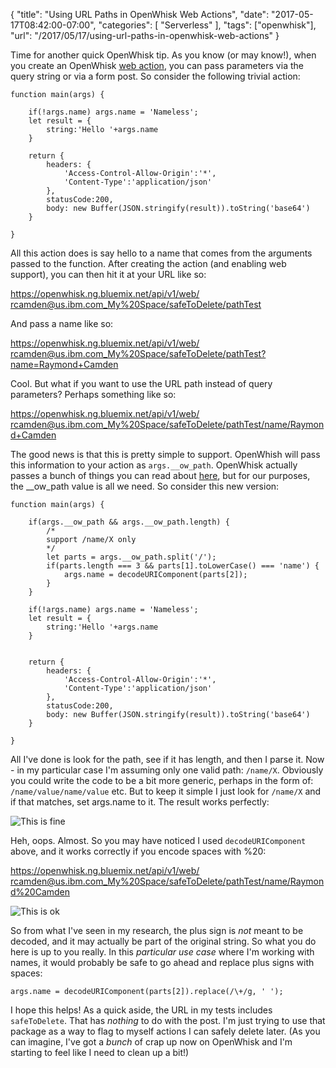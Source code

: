 
{
	"title": "Using URL Paths in OpenWhisk Web Actions",
	"date": "2017-05-17T08:42:00-07:00",
	"categories": [
		"Serverless"
	],
	"tags": ["openwhisk"],
	"url": "/2017/05/17/using-url-paths-in-openwhisk-web-actions"
}

Time for another quick OpenWhisk tip. As you know (or may know!), when you create an OpenWhisk [web action](https://console.ng.bluemix.net/docs/openwhisk/openwhisk_webactions.html#openwhisk_webactions), you can pass parameters via the query string or via a form post. So consider the following trivial action:

<pre><code class="language-javascript">function main(args) {

    if(!args.name) args.name = 'Nameless';
	let result = {
		string:'Hello '+args.name
	}

	return {
		headers: { 
			'Access-Control-Allow-Origin':'*',
			'Content-Type':'application/json'
		}, 
		statusCode:200,
		body: new Buffer(JSON.stringify(result)).toString('base64')
	}

}
</code></pre>

All this action does is say hello to a name that comes from the arguments passed to the function. After creating the action (and enabling web support), you can then hit it at your URL like so:

<a href="https://openwhisk.ng.bluemix.net/api/v1/web/rcamden@us.ibm.com_My%20Space/safeToDelete/pathTest">
https://<span></span>openwhisk.ng.bluemix.net/api/v1/web/<br/>rcamden@us.ibm.com_My%20Space/safeToDelete/pathTest</a>

And pass a name like so:

<a href="https://openwhisk.ng.bluemix.net/api/v1/web/rcamden@us.ibm.com_My%20Space/safeToDelete/pathTest?name=Raymond+Camden">
https://<span></span>openwhisk.ng.bluemix.net/api/v1/web/<br/>rcamden@us.ibm.com_My%20Space/safeToDelete/pathTest?name=Raymond+Camden</a>

Cool. But what if you want to use the URL path instead of query parameters? Perhaps something like so:

<a href="https://openwhisk.ng.bluemix.net/api/v1/web/rcamden@us.ibm.com_My%20Space/safeToDelete/pathTest/name/Raymond+Camden">
https://<span></span>openwhisk.ng.bluemix.net/api/v1/web/<br/>rcamden@us.ibm.com_My%20Space/safeToDelete/pathTest/name/Raymond+Camden</a>

The good news is that this is pretty simple to support. OpenWhish will pass this information to your action as `args.__ow_path`. OpenWhisk actually passes a bunch of things you can read about [here](https://console.ng.bluemix.net/docs/openwhisk/openwhisk_webactions.html#http-context), but for our purposes, the __ow_path value is all we need. So consider this new version:

<pre><code class="language-javascript">function main(args) {

	if(args.__ow_path && args.__ow_path.length) {
		/*
		support /name/X only
		*/
		let parts = args.__ow_path.split('/');
		if(parts.length === 3 && parts[1].toLowerCase() === 'name') {
			args.name = decodeURIComponent(parts[2]);
		}
	}

    if(!args.name) args.name = 'Nameless';
	let result = {
		string:'Hello '+args.name
	}


	return {
		headers: { 
			'Access-Control-Allow-Origin':'*',
			'Content-Type':'application/json'
		}, 
		statusCode:200,
		body: new Buffer(JSON.stringify(result)).toString('base64')
	}

}
</code></pre>

All I've done is look for the path, see if it has length, and then I parse it. Now - in my particular case I'm assuming only one valid path: `/name/X`. Obviously you could write the code to be a bit more generic, perhaps in the form of: `/name/value/name/value` etc. But to keep it simple I just look for `/name/X` and if that matches, set args.name to it. The result works perfectly:

![This is fine](https://static.raymondcamden.com/images/2017/5/owpath1.png)

Heh, oops. Almost. So you may have noticed I used `decodeURIComponent` above, and it works correctly if you encode spaces with %20:

<a href="https://openwhisk.ng.bluemix.net/api/v1/web/rcamden@us.ibm.com_My%20Space/safeToDelete/pathTest/name/Raymond%20Camden">
https://<span></span>openwhisk.ng.bluemix.net/api/v1/web/<br/>rcamden@us.ibm.com_My%20Space/safeToDelete/pathTest/name/Raymond%20Camden</a>

![This is ok](https://static.raymondcamden.com/images/2017/5/owpath2.png)

So from what I've seen in my research, the plus sign is *not* meant to be decoded, and it may actually be part of the original string. So what you do here is up to you really. In this *particular use case* where I'm working with names, it would probably be safe to go ahead and replace plus signs with spaces:

<pre><code class="language-javascript">args.name = decodeURIComponent(parts[2]).replace(/\+/g, ' ');</code></pre>

I hope this helps! As a quick aside, the URL in my tests includes `safeToDelete`. That has *nothing* to do with the post. I'm just trying to use that package as a way to flag to myself actions I can safely delete later. (As you can imagine, I've got a *bunch* of crap up now on OpenWhisk and I'm starting to feel like I need to clean up a bit!)